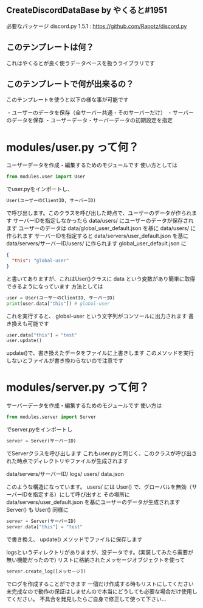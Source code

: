 ## CreateDiscordDataBase by やくると#1951
必要なパッケージ
discord.py 1.5.1  : https://github.com/Rapptz/discord.py


## このテンプレートは何？
これはやくるとが良く使うデータベースを扱うライブラリです

## このテンプレートで何が出来るの？
このテンプレートを使うと以下の様な事が可能です

・ユーザーのデータを保存（全サーバー共通・そのサーバーだけ）
・サーバーのデータを保存
・ユーザーデータ・サーバーデータの初期設定を指定

# modules/user.py って何？
ユーザーデータを作成・編集するためのモジュールです
使い方としては

```python
from modules.user import User
```

でuser.pyをインポートし、

```python
User(ユーザーのClientID, サーバーID)
```

で呼び出します。このクラスを呼び出した時点で、ユーザーのデータが作られます
サーバーIDを指定しなかったら data/users/ にユーザーのデータが保存されます
ユーザーのデータは data/global_user_default.json を基に data/users/ に作られます
サーバーIDを指定すると data/servers/user_default.json を基に data/servers/サーバーID/users/ に作られます
global_user_default.json に

```json
{
  "this": "global-user"
}
```

と書いてありますが、これはUser()クラスに data という変数があり簡単に取得できるようになっています
方法としては

```python
user = User(ユーザーのClientID, サーバーID)
print(user.data["this"]) # global-user
```

これを実行すると、 global-user という文字列がコンソールに出力されます
書き換えも可能です

```python
user.data["this"] = "test"
user.update()
```

update()で、書き換えたデータをファイルに上書きします
このメソッドを実行しないとファイルが書き換わらないので注意です

# modules/server.py って何？
サーバーデータを作成・編集するためのモジュールです
使い方は

```python
from modules.server import Server
```

でserver.pyをインポートし

```python
server = Server(サーバーID)
```

でServerクラスを呼び出します
これもuser.pyと同じく、このクラスが呼び出された時点でディレクトリやファイルが生成されます

data/servers/サーバーID/
  logs/
  users/
  data.json

このような構造になっています。
users/ には User() で、グローバルを無効（サーバーIDを指定する）にして呼び出すと
その場所に data/servers/user_default.json を基にユーザーのデータが生成されます
Server() も User() 同様に

```python
server = Server(サーバーID)
server.data["this"] = "test"
```

で書き換え、 update() メソッドでファイルに保存します

logsというディレクトリがありますが、没データです。(実装してみたら需要が無い機能だったので)
リストに格納されたメッセージオブジェクトを使って

```python
server.create_log([メッセージ])
```

でログを作成することができます
一個だけ作成する時もリストにしてください
未完成なので動作の保証はしませんので本当にどうしても必要な場合だけ使用してください。
不具合を発見したらご自身で修正して使って下さい…

